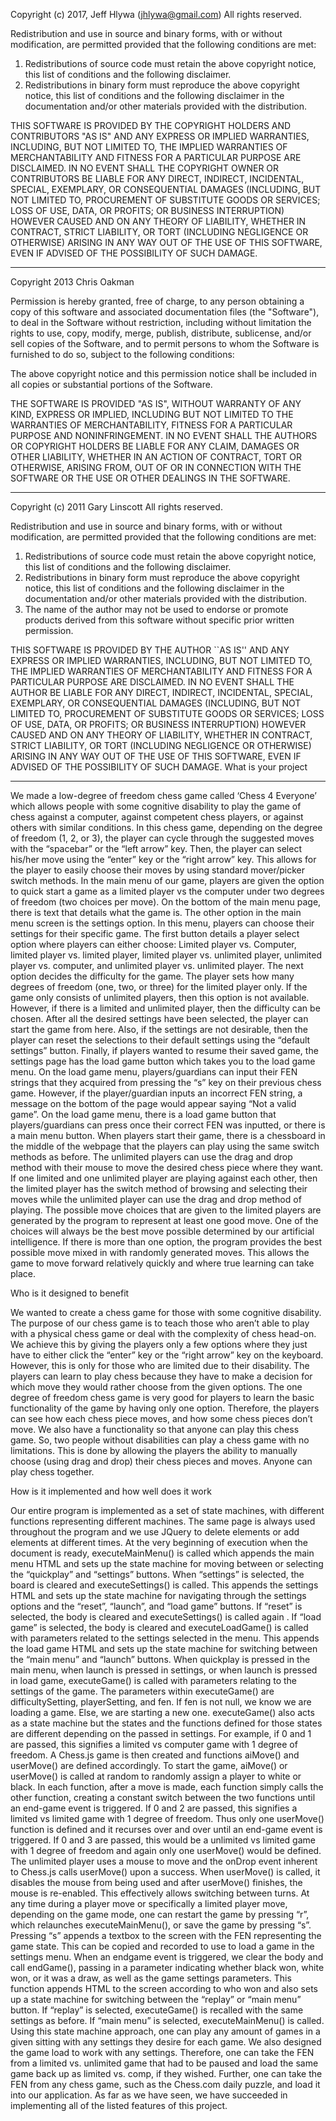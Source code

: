 Copyright (c) 2017, Jeff Hlywa (jhlywa@gmail.com)
All rights reserved.

Redistribution and use in source and binary forms, with or without
modification, are permitted provided that the following conditions are met:

1. Redistributions of source code must retain the above copyright notice,
   this list of conditions and the following disclaimer.
2. Redistributions in binary form must reproduce the above copyright notice,
   this list of conditions and the following disclaimer in the documentation
   and/or other materials provided with the distribution.

THIS SOFTWARE IS PROVIDED BY THE COPYRIGHT HOLDERS AND CONTRIBUTORS "AS IS"
AND ANY EXPRESS OR IMPLIED WARRANTIES, INCLUDING, BUT NOT LIMITED TO, THE
IMPLIED WARRANTIES OF MERCHANTABILITY AND FITNESS FOR A PARTICULAR PURPOSE
ARE DISCLAIMED. IN NO EVENT SHALL THE COPYRIGHT OWNER OR CONTRIBUTORS BE
LIABLE FOR ANY DIRECT, INDIRECT, INCIDENTAL, SPECIAL, EXEMPLARY, OR
CONSEQUENTIAL DAMAGES (INCLUDING, BUT NOT LIMITED TO, PROCUREMENT OF
SUBSTITUTE GOODS OR SERVICES; LOSS OF USE, DATA, OR PROFITS; OR BUSINESS
INTERRUPTION) HOWEVER CAUSED AND ON ANY THEORY OF LIABILITY, WHETHER IN
CONTRACT, STRICT LIABILITY, OR TORT (INCLUDING NEGLIGENCE OR OTHERWISE)
ARISING IN ANY WAY OUT OF THE USE OF THIS SOFTWARE, EVEN IF ADVISED OF THE
POSSIBILITY OF SUCH DAMAGE.

----------

Copyright 2013 Chris Oakman

Permission is hereby granted, free of charge, to any person obtaining a copy of this software and associated documentation files (the "Software"), to deal in the Software without restriction, including without limitation the rights to use, copy, modify, merge, publish, distribute, sublicense, and/or sell copies of the Software, and to permit persons to whom the Software is furnished to do so, subject to the following conditions:

The above copyright notice and this permission notice shall be included in all copies or substantial portions of the Software.

THE SOFTWARE IS PROVIDED "AS IS", WITHOUT WARRANTY OF ANY KIND, EXPRESS OR IMPLIED, INCLUDING BUT NOT LIMITED TO THE WARRANTIES OF MERCHANTABILITY, FITNESS FOR A PARTICULAR PURPOSE AND NONINFRINGEMENT. IN NO EVENT SHALL THE AUTHORS OR COPYRIGHT HOLDERS BE LIABLE FOR ANY CLAIM, DAMAGES OR OTHER LIABILITY, WHETHER IN AN ACTION OF CONTRACT, TORT OR OTHERWISE, ARISING FROM, OUT OF OR IN CONNECTION WITH THE SOFTWARE OR THE USE OR OTHER DEALINGS IN THE SOFTWARE.

----------

Copyright (c) 2011 Gary Linscott
All rights reserved.

Redistribution and use in source and binary forms, with or without
modification, are permitted provided that the following conditions
are met:
1. Redistributions of source code must retain the above copyright
   notice, this list of conditions and the following disclaimer.
2. Redistributions in binary form must reproduce the above copyright
   notice, this list of conditions and the following disclaimer in the
   documentation and/or other materials provided with the distribution.
3. The name of the author may not be used to endorse or promote products
   derived from this software without specific prior written permission.

THIS SOFTWARE IS PROVIDED BY THE AUTHOR ``AS IS'' AND ANY EXPRESS OR
IMPLIED WARRANTIES, INCLUDING, BUT NOT LIMITED TO, THE IMPLIED WARRANTIES
OF MERCHANTABILITY AND FITNESS FOR A PARTICULAR PURPOSE ARE DISCLAIMED.
IN NO EVENT SHALL THE AUTHOR BE LIABLE FOR ANY DIRECT, INDIRECT,
INCIDENTAL, SPECIAL, EXEMPLARY, OR CONSEQUENTIAL DAMAGES (INCLUDING, BUT
NOT LIMITED TO, PROCUREMENT OF SUBSTITUTE GOODS OR SERVICES; LOSS OF USE,
DATA, OR PROFITS; OR BUSINESS INTERRUPTION) HOWEVER CAUSED AND ON ANY
THEORY OF LIABILITY, WHETHER IN CONTRACT, STRICT LIABILITY, OR TORT
(INCLUDING NEGLIGENCE OR OTHERWISE) ARISING IN ANY WAY OUT OF THE USE OF
THIS SOFTWARE, EVEN IF ADVISED OF THE POSSIBILITY OF SUCH DAMAGE.
What is your project

----------

We made a low-degree of freedom chess game called ‘Chess 4 Everyone’ which allows people with some cognitive disability to play the game of chess against a computer, against competent chess players, or against others with similar conditions. In this chess game, depending on the degree of freedom (1, 2, or 3), the player can cycle through the suggested moves with the “spacebar” or the “left arrow” key. Then, the player can select his/her move using the “enter” key or the “right arrow” key. This allows for the player to easily choose their moves by using standard mover/picker switch methods. In the main menu of our game, players are given the option to quick start a game as a limited player vs the computer under two degrees of freedom (two choices per move). On the bottom of the main menu page, there is text that details what the game is. The other option in the main menu screen is the settings option. In this menu, players can choose their settings for their specific game. The first button details a player select option where players can either choose: Limited player vs. Computer, limited player vs. limited player, limited player vs. unlimited player, unlimited player vs. computer, and unlimited player vs. unlimited player. The next option decides the difficulty for the game. The player sets how many degrees of freedom (one, two, or three) for the limited player only. If the game only consists of unlimited players, then this option is not available. However, if there is a limited and unlimited player, then the difficulty can be chosen. After all the desired settings have been selected, the player can start the game from here. Also, if the settings are not desirable, then the player can reset the selections to their default settings using the “default settings” button. Finally, if players wanted to resume their saved game, the settings page has the load game button which takes you to the load game menu. On the load game menu, players/guardians can input their FEN strings that they acquired from pressing the “s” key on their previous chess game. However, if the
player/guardian inputs an incorrect FEN string, a message on the bottom of the page would appear saying “Not a valid game”. On the load game menu, there is a load game button that players/guardians can press once their correct FEN was inputted, or there is a main menu button. When players start their game, there is a chessboard in the middle of the webpage that the players can play using the same switch methods as before. The unlimited players can use the drag and drop method with their mouse to move the desired chess piece where they want. If one limited and one unlimited player are playing against each other, then the limited player has the switch method of browsing and selecting their moves while the unlimited player can use the drag and drop method of playing.
The possible move choices that are given to the limited players are generated by the program to represent at least one good move. One of the choices will always be the best move possible determined by our artificial intelligence. If there is more than one option, the program provides the best possible move mixed in with randomly generated moves. This allows the game to move forward relatively quickly and where true learning can take place.

Who is it designed to benefit

We wanted to create a chess game for those with some cognitive disability. The purpose of our chess game is to teach those who aren’t able to play with a physical chess game or deal with the complexity of chess head-on. We achieve this by giving the players only a few options where they just have to either click the “enter” key or the “right arrow” key on the keyboard. However, this is only for those who are limited due to their disability. The players can learn to play chess because they have to make a decision for which move they would rather choose from the given options. The one degree of freedom chess game is very good for players to learn the
basic functionality of the game by having only one option. Therefore, the players can see how each chess piece moves, and how some chess pieces don’t move. We also have a functionality so that anyone can play this chess game. So, two people without disabilities can play a chess game with no limitations. This is done by allowing the players the ability to manually choose (using drag and drop) their chess pieces and moves. Anyone can play chess together.

How is it implemented and how well does it work

Our entire program is implemented as a set of state machines, with different functions representing different machines. The same page is always used throughout the program and we use JQuery to delete elements or add elements at different times. At the very beginning of execution when the document is ready, executeMainMenu() is called which appends the main menu HTML and sets up the state machine for moving between or selecting the “quickplay” and “settings” buttons. When “settings” is selected, the board is cleared and executeSettings() is called. This appends the settings HTML and sets up the state machine for navigating through the settings options and the “reset”, “launch”, and “load game” buttons. If “reset” is selected, the body is cleared and executeSettings() is called again . If “load game” is selected, the body is cleared and executeLoadGame() is called with parameters related to the settings selected in the menu. This appends the load game HTML and sets up the state machine for switching between the “main menu” and “launch” buttons. When quickplay is pressed in the main menu, when launch is pressed in settings, or when launch is pressed in load game, executeGame() is called with parameters relating to the settings of the game. The parameters within executeGame() are difficultySetting, playerSetting, and fen. If fen is not null, we know we are loading a game. Else,
we are starting a new one. executeGame() also acts as a state machine but the states and the functions defined for those states are different depending on the passed in settings.
For example, if 0 and 1 are passed, this signifies a limited vs computer game with 1 degree of freedom. A Chess.js game is then created and functions aiMove() and userMove() are defined accordingly. To start the game, aiMove() or userMove() is called at random to randomly assign a player to white or black. In each function, after a move is made, each function simply calls the other function, creating a constant switch between the two functions until an end-game event is triggered. If 0 and 2 are passed, this signifies a limited vs limited game with 1 degree of freedom. Thus only one userMove() function is defined and it recurses over and over until an end-game event is triggered. If 0 and 3 are passed, this would be a unlimited vs limited game with 1 degree of freedom and again only one userMove() would be defined. The unlimited player uses a mouse to move and the onDrop event inherent to Chess.js calls userMove() upon a success. When userMove() is called, it disables the mouse from being used and after userMove() finishes, the mouse is re-enabled. This effectively allows switching between turns. At any time during a player move or specifically a limited player move, depending on the game mode, one can restart the game by pressing “r”, which relaunches executeMainMenu(), or save the game by pressing “s”. Pressing “s” appends a textbox to the screen with the FEN representing the game state. This can be copied and recorded to use to load a game in the settings menu. When an endgame event is triggered, we clear the body and call endGame(), passing in a parameter indicating whether black won, white won, or it was a draw, as well as the game settings parameters. This function appends HTML to the screen according to who won and also sets up a state machine for switching between the “replay” or “main menu” button. If “replay” is selected,
executeGame() is recalled with the same settings as before. If “main menu” is selected, executeMainMenu() is called.
Using this state machine approach, one can play any amount of games in a given sitting with any settings they desire for each game. We also designed the game load to work with any settings. Therefore, one can take the FEN from a limited vs. unlimited game that had to be paused and load the same game back up as limited vs. comp, if they wished. Further, one can take the FEN from any chess game, such as the Chess.com daily puzzle, and load it into our application. As far as we have seen, we have succeeded in implementing all of the listed features of this project.
